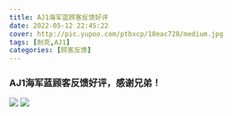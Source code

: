 ```yaml
---
title: AJ1海军蓝顾客反馈好评
date: 2022-05-12 22:45:22
cover: http://pic.yupoo.com/ptbxcp/18eac728/medium.jpg
tags: [耐克,AJ1]
categories: [顾客反馈]
---
```


###  AJ1海军蓝顾客反馈好评，感谢兄弟！
![](http://pic.yupoo.com/ptbxcp/a0111ee4/276534b8.jpg)
![](http://pic.yupoo.com/ptbxcp/18eac728/72b38d2d.jpg)
